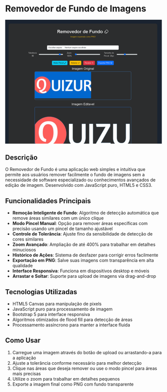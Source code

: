 

# Removedor de Fundo de Imagens

<img src="/assets/demoRemoverBG.gif">

## Descrição

O Removedor de Fundo é uma aplicação web simples e intuitiva que permite aos usuários remover facilmente o fundo de imagens sem a necessidade de software especializado ou conhecimentos avançados de edição de imagem. Desenvolvido com JavaScript puro, HTML5 e CSS3.

## Funcionalidades Principais

- **Remoção Inteligente de Fundo**: Algoritmo de detecção automática que remove áreas similares com um único clique
- **Modo Pincel Manual**: Opção para remover áreas específicas com precisão usando um pincel de tamanho ajustável
- **Controle de Tolerância**: Ajuste fino da sensibilidade de detecção de cores similares
- **Zoom Avançado**: Ampliação de até 400% para trabalhar em detalhes minuciosos
- **Histórico de Ações**: Sistema de desfazer para corrigir erros facilmente
- **Exportação em PNG**: Salve suas imagens com transparência em alta qualidade
- **Interface Responsiva**: Funciona em dispositivos desktop e móveis
- **Arrastar e Soltar**: Suporte para upload de imagens via drag-and-drop

## Tecnologias Utilizadas

- HTML5 Canvas para manipulação de pixels
- JavaScript puro para processamento de imagem
- Bootstrap 5 para interface responsiva
- Algoritmos otimizados de flood fill para detecção de áreas
- Processamento assíncrono para manter a interface fluida

## Como Usar

1. Carregue uma imagem através do botão de upload ou arrastando-a para a aplicação
2. Ajuste a tolerância conforme necessário para melhor detecção
3. Clique nas áreas que deseja remover ou use o modo pincel para áreas mais precisas
4. Utilize o zoom para trabalhar em detalhes pequenos
5. Exporte a imagem final como PNG com fundo transparente

